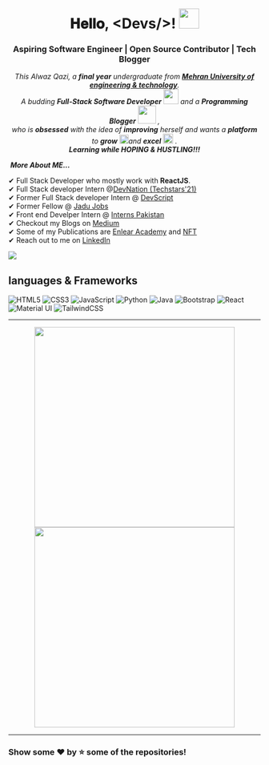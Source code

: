 <h1 align="center">
𝐇𝐞𝐥𝐥𝐨, &lt;Devs/&gt;! 
    <a target="_blank">
    <img src="https://github.com/JayantGoel001/JayantGoel001/blob/master/GIF/Hi.gif" width="40px" />
  </a>
    <h3 align="center">Aspiring Software Engineer | Open Source Contributor | Tech Blogger</h3>
</h1>
<p align="center">
  <em>
    This Alwaz Qazi, a <b>final year</b> undergraduate from <a href="https://www.muet.edu.pk/"> <b>Mehran University of engineering & technology</b></a>. <br>
    A budding <b>Full-Stack Software Developer</b> <img src="https://github.com/TheDudeThatCode/TheDudeThatCode/blob/master/Assets/Developer.gif" width="30px"> and a <b>Programming Blogger</b>&nbsp;<img src="https://github.com/TheDudeThatCode/TheDudeThatCode/blob/master/Assets/Designer.gif" width="36px">&nbsp,<br>who is <b>obsessed</b>
    with the idea of <b>improving</b> herself and wants a <b>platform</b> to 
    <b>grow</b> <img src="https://github.com/TheDudeThatCode/TheDudeThatCode/blob/master/Assets/Rocket.gif" width="18px">and 
    <b>excel</b> <img src="https://github.com/TheDudeThatCode/TheDudeThatCode/blob/master/Assets/Medal.gif" width="20px">&nbsp.
  </em> 
  <br>
<b><i>Learning while HOPING & HUSTLING!!!</i></b> 
</p>

&nbsp;***More About ME...***


✔ Full Stack Developer who mostly work with **ReactJS**.<br>
✔ Full Stack developer Intern @[DevNation (Techstars'21)](https://www.thedevnation.com/)<br>
✔ Former Full Stack developer Intern @ [DevScript](https://devscript.org/)<br>
✔ Former Fellow @ [Jadu Jobs](https://jadujobs.com/)<br>
✔ Front end Develper Intern @ [Interns Pakistan](https://interns.pk/)<br>
✔ Checkout my Blogs on [Medium](https://medium.com/@alwazkazi3) <br>
✔ Some of my Publications are [Enlear Academy](https://enlear.academy/react-hooks-how-usereducer-hook-works-e0b8532dae40) and [NFT](https://medium.com/nerd-for-tech/how-to-modify-tuples-in-python-the-work-arounds-9213a2df21fe)  <br>
✔ Reach out to me on [LinkedIn](https://www.linkedin.com/in/alwaz-qazi/)<br>


![](https://komarev.com/ghpvc/?username=Alwaz&color=blueviolet&label=Profile+Views)
<!--
**Alwaz/Alwaz** is a ✨ _special_ ✨ repository because its `README.md` (this file) appears on your GitHub profile.

Here are some ideas to get you started:

- 🔭 I’m currently working on ...
- 🌱 I’m currently learning ...
- 👯 I’m looking to collaborate on ...
- 🤔 I’m looking for help with ...
- 💬 Ask me about ...
- 📫 How to reach me: ...
- 😄 Pronouns: ...
- ⚡ Fun fact: ...

-->

## languages & Frameworks 

![HTML5](https://img.shields.io/badge/html5-%23E34F26.svg?style=for-the-badge&logo=html5&logoColor=white)
![CSS3](https://img.shields.io/badge/css3-%231572B6.svg?style=for-the-badge&logo=css3&logoColor=white)
![JavaScript](https://img.shields.io/badge/javascript-%23323330.svg?style=for-the-badge&logo=javascript&logoColor=%23F7DF1E)
![Python](https://img.shields.io/badge/python-3670A0?style=for-the-badge&logo=python&logoColor=ffdd54)
![Java](https://img.shields.io/badge/java-%23ED8B00.svg?style=for-the-badge&logo=java&logoColor=white)
![Bootstrap](https://img.shields.io/badge/bootstrap-%23563D7C.svg?style=for-the-badge&logo=bootstrap&logoColor=white)
![React](https://img.shields.io/badge/react-%2320232a.svg?style=for-the-badge&logo=react&logoColor=%2361DAFB)
![Material UI](https://img.shields.io/badge/materialui-%230081CB.svg?style=for-the-badge&logo=material-ui&logoColor=white)
![TailwindCSS](https://img.shields.io/badge/tailwindcss-%2338B2AC.svg?style=for-the-badge&logo=tailwind-css&logoColor=white)

<hr>

<p align="center">         
 <img width="400px" src="https://github-readme-stats.vercel.app/api?username=Alwaz&show_icons=true&theme=tokyonight&hide_border=true&bg_color=1F222E" /> 
<img width="400px" src="https://github-readme-streak-stats.herokuapp.com?user=Alwaz&theme=gotham&hide_border=true&fire=C77800&ring=DD910B&background=1F222E" /> 
<hr>
</p>


                        
<!-- <a href="https://github.com/Alwaz"><img alt="Alwaz's Activity Graph" src="https://activity-graph.herokuapp.com/graph?username=Alwaz&theme=react-dark&hide_border=true&area=true" /></a> -->
                                                           
                                                           
### Show some ❤️ by ⭐ some of the repositories!





